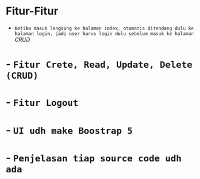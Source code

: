 # Fitur-Fitur

- `Ketika masuk langsung ke halaman index, otomatis ditendang dulu ke halaman login, jadi user harus login dulu sebelum masuk ke halaman` *CRUD*

# - `Fitur Crete, Read, Update, Delete (CRUD)`
# - `Fitur Logout `
# - `UI udh make Boostrap 5`
# - `Penjelasan tiap source code udh ada `